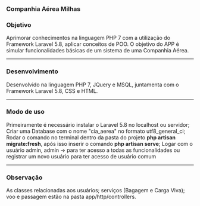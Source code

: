 ### Companhia Aérea Milhas
 
### Objetivo 

Aprimorar conhecimentos na linguagem PHP 7 com a utilização do Framework Laravel 5.8, aplicar conceitos de POO.
O objetivo do APP é simular funcionalidades básicas de um sistema de uma Companhia Aérea. 

-------------------------------------------------------------------------------------------------------------------------------------
### Desenvolvimento 

Desenvolvido na linguagem PHP 7, JQuery e MSQL, juntamenta com o Framework Laravel 5.8, CSS e HTML. 

--------------------------------------------------------------------------------------------------------------------------------------

### Modo de uso 

Primeiramente é necessário instalar o Laravel 5.8 no localhost ou servidor;
Criar uma Database com o nome "cia_aerea" no formato utf8_general_ci;
Rodar o comando no terminal dentro da pasta do projeto **php artisan migrate:fresh**, após isso inserir o comando **php artisan serve**; 
Logar com o usuário admin, admin -> para ter acesso a todas as funcionalidades ou registrar um novo usuário para ter acesso de usuário comum

----------------------------------------------------------------------------------------------------------------------------------------

### Observação 

As classes relacionadas aos usuários; serviços (Bagagem e Carga Viva); voo e passagem estão na pasta app/http/controllers.
